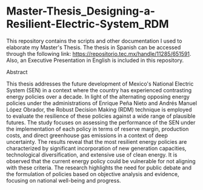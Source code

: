 # Master-Thesis_Designing-a-Resilient-Electric-System_RDM
 This repository contains the scripts and other documentation I used to elaborate my Master's Thesis. The thesis in Spanish can be accessed through the following link: https://repositorio.tec.mx/handle/11285/651591. Also, an Executive Presentation in English is included in this repository.

Abstract

This thesis addresses the future development of Mexico's National Electric System (SEN) in a context where the country has experienced contrasting energy policies over a decade. In light of the alternating opposing energy policies under the administrations of Enrique Peña Nieto and Andrés Manuel López Obrador, the Robust Decision Making (RDM) technique is employed to evaluate the resilience of these policies against a wide range of plausible futures. The study focuses on assessing the performance of the SEN under the implementation of each policy in terms of reserve margin, production costs, and direct greenhouse gas emissions in a context of deep uncertainty. The results reveal that the most resilient energy policies are characterized by significant incorporation of new generation capacities, technological diversification, and extensive use of clean energy. It is observed that the current energy policy could be vulnerable for not aligning with these criteria. The research highlights the need for public debate and the formulation of policies based on objective analysis and evidence, focusing on national well-being and progress.

